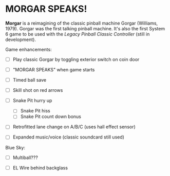# MORGAR SPEAKS!



**Morgar** is a reimagining of the classic pinball machine Gorgar (Williams, 1979). Gorgar was the first talking pinball machine. It's also the first System 6 game to be used with the *Legacy Pinball Classic Controller* (still in development).



Game enhancements:

- [ ] Play classic Gorgar by toggling exterior switch on coin door
- [ ] "MORGAR SPEAKS" when game starts
- [ ] Timed ball save
- [ ] Skill shot on red arrows
- [ ] Snake Pit hurry up
  - [ ] Snake Pit hiss
  - [ ] Snake Pit count down bonus
- [ ] Retrofitted lane change on A/B/C (uses hall effect sensor)
- [ ] Expanded music/voice (classic soundcard still used)



Blue Sky:

- [ ] Multiball???
- [ ] EL Wire behind backglass

